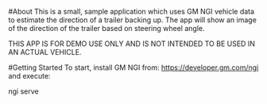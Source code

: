 #About
This is a small, sample application which uses GM NGI vehicle data to estimate the direction of a trailer backing up. The app will show an image of the direction of the trailer based on steering wheel angle.

THIS APP IS FOR DEMO USE ONLY AND IS NOT INTENDED TO BE USED IN AN ACTUAL VEHICLE.

#Getting Started
To start, install GM NGI from: https://developer.gm.com/ngi and execute:

ngi serve

